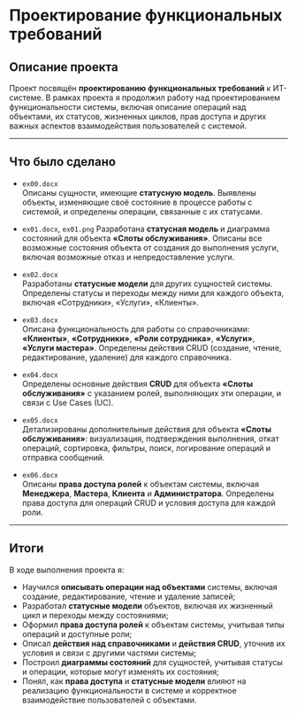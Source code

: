 # Проектирование функциональных требований

## Описание проекта

Проект посвящён **проектированию функциональных требований** к ИТ-системе. В рамках проекта я продолжил работу над проектированием функциональности системы, включая описание операций над объектами, их статусов, жизненных циклов, прав доступа и других важных аспектов взаимодействия пользователей с системой. 

---

## Что было сделано

- `ex00.docx`  
  Описаны сущности, имеющие **статусную модель**. Выявлены объекты, изменяющие своё состояние в процессе работы с системой, и определены операции, связанные с их статусами.

- `ex01.docx`, `ex01.png`
  Разработана **статусная модель**  и диаграмма состояний для объекта **«Слоты обслуживания»**. Описаны все возможные состояния объекта от создания до выполнения услуги, включая возможные отказ и непредоставление услуги.

- `ex02.docx`  
  Разработаны **статусные модели** для других сущностей системы. Определены статусы и переходы между ними для каждого объекта, включая «Сотрудники», «Услуги», «Клиенты».

- `ex03.docx`  
  Описана функциональность для работы со справочниками: **«Клиенты»**, **«Сотрудники»**, **«Роли сотрудника»**, **«Услуги»**, **«Услуги мастера»**. Определены действия CRUD (создание, чтение, редактирование, удаление) для каждого справочника.

- `ex04.docx`  
  Определены основные действия **CRUD** для объекта **«Слоты обслуживания»** с указанием ролей, выполняющих эти операции, и связи с Use Cases (UC).

- `ex05.docx`  
  Детализированы дополнительные действия для объекта **«Слоты обслуживания»**: визуализация, подтверждения выполнения, откат операций, сортировка, фильтры, поиск, логирование операций и отправка сообщений.

- `ex06.docx`  
  Описаны **права доступа ролей** к объектам системы, включая **Менеджера**, **Мастера**, **Клиента** и **Администратора**. Определены права доступа для операций CRUD и условия доступа для каждой роли.

---

## Итоги

В ходе выполнения проекта я:

- Научился **описывать операции над объектами** системы, включая создание, редактирование, чтение и удаление записей;
- Разработал **статусные модели** объектов, включая их жизненный цикл и переходы между состояниями;
- Оформил **права доступа ролей** к объектам системы, учитывая типы операций и доступные роли;
- Описал **действия над справочниками** и **действия CRUD**, уточнив их условия и связи с другими частями системы;
- Построил **диаграммы состояний** для сущностей, учитывая статусы и операции, которые могут изменять их состояния;
- Понял, как **права доступа** и **статусные модели** влияют на реализацию функциональности в системе и корректное взаимодействие пользователей с объектами.
